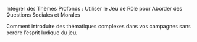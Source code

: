 
Intégrer des Thèmes Profonds : Utiliser le Jeu de Rôle pour Aborder des Questions Sociales et Morales

Comment introduire des thématiques complexes dans vos campagnes sans perdre l’esprit ludique du jeu.
